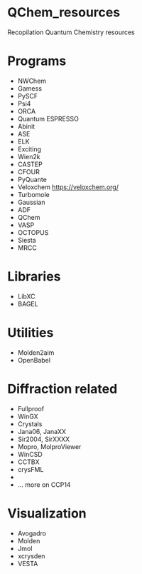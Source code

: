 # QChem_resources
Recopilation Quantum Chemistry resources


# Programs
- NWChem
- Gamess
- PySCF
- Psi4
- ORCA
- Quantum ESPRESSO
- Abinit
- ASE
- ELK
- Exciting
- Wien2k
- CASTEP
- CFOUR
- PyQuante
- Veloxchem https://veloxchem.org/
- Turbomole
- Gaussian
- ADF
- QChem
- VASP
- OCTOPUS
- Siesta
- MRCC


# Libraries
- LibXC
- BAGEL

# Utilities
- Molden2aim
- OpenBabel

# Diffraction related
- Fullproof
- WinGX
- Crystals
- Jana06, JanaXX
- Sir2004, SirXXXX
- Mopro, MolproViewer
- WinCSD
- CCTBX
- crysFML
- 
- ... more on CCP14

# Visualization
- Avogadro
- Molden
- Jmol
- xcrysden
- VESTA



